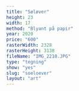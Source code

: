 ```yaml
---
title: "Søløver"
height: 23
width: 17
method: "Blyant på papir"
year: 2020
price: "600"
rasterWidth: 2328
rasterHeight: 3138
fileName: "IMG_2210.JPG"
type: "tegning"
show: "yes"
slug: "soeloever"
layout: "art"
---
```

